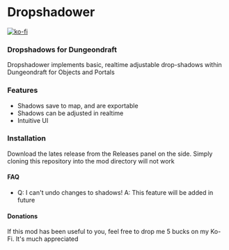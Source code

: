 # Dropshadower

[![ko-fi](https://ko-fi.com/img/githubbutton_sm.svg)](https://ko-fi.com/K3K5TC1GG)

### Dropshadows for Dungeondraft
Dropshadower implements basic, realtime adjustable drop-shadows within Dungeondraft for Objects and Portals


### Features
- Shadows save to map, and are exportable
- Shadows can be adjusted in realtime
- Intuitive UI

### Installation
Download the lates release from the Releases panel on the side. 
Simply cloning this repository into the mod directory will not work


#### FAQ
- Q: I can't undo changes to shadows!
  A: This feature will be added in future

#### Donations
If this mod has been useful to you, feel free to drop me 5 bucks on my Ko-Fi. It's much appreciated